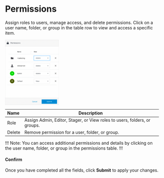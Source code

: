 # Permissions

Assign roles to users, manage access, and delete permissions. Click on a user name, folder, or group in the table row to view and access a specific item. 

<img src="../../../images/permissions.png" alt="permissions" style="width: 35%; display: block"></a>

**Name** | **Description** 
:--- | ---
Role | Assign Admin, Editor, Stager, or View roles to users, folders, or groups.
Delete | Remove permission for a user, folder, or group.

!!! Note:
You can access additional permissions and details by clicking on the user name, folder, or group in the permissions table.
!!!

#### Confirm

Once you have completed all the fields, click **Submit** to apply your changes.


